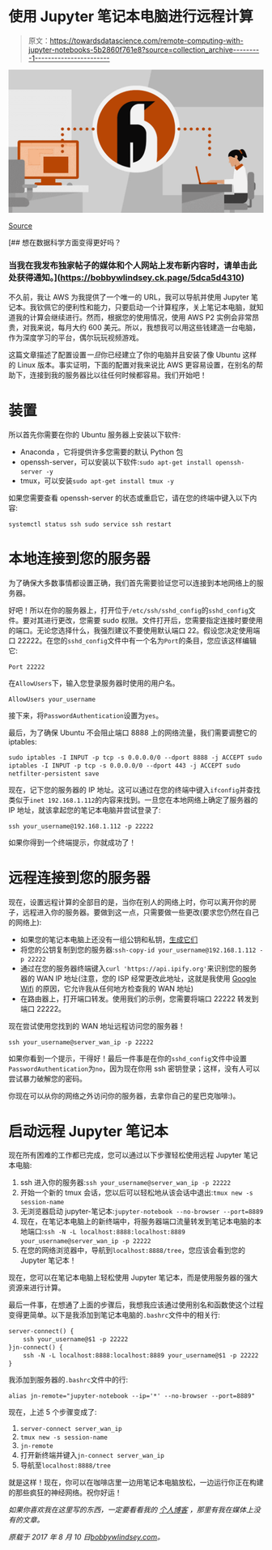 # 使用 Jupyter 笔记本电脑进行远程计算

> 原文：<https://towardsdatascience.com/remote-computing-with-jupyter-notebooks-5b2860f761e8?source=collection_archive---------1----------------------->

![](img/f55c0a283551f21b866f9d844af07c8a.png)

[Source](https://www.lynda.com/Linux-tutorials/Linux-Desktops-Remote-Access/517442-2.html)

 [## 想在数据科学方面变得更好吗？

### 当我在我发布独家帖子的媒体和个人网站上发布新内容时，请单击此处获得通知。](https://bobbywlindsey.ck.page/5dca5d4310) 

不久前，我让 AWS 为我提供了一个唯一的 URL，我可以导航并使用 Jupyter 笔记本。我钦佩它的便利性和能力，只要启动一个计算程序，关上笔记本电脑，就知道我的计算会继续进行。然而，根据您的使用情况，使用 AWS P2 实例会非常昂贵，对我来说，每月大约 600 美元。所以，我想我可以用这些钱建造一台电脑，作为深度学习的平台，偶尔玩玩视频游戏。

这篇文章描述了配置设置*一旦*你已经建立了你的电脑并且安装了像 Ubuntu 这样的 Linux 版本。事实证明，下面的配置对我来说比 AWS 更容易设置，在别名的帮助下，连接到我的服务器比以往任何时候都容易。我们开始吧！

# 装置

所以首先你需要在你的 Ubuntu 服务器上安装以下软件:

*   Anaconda ，它将提供许多您需要的默认 Python 包
*   openssh-server，可以安装以下软件:`sudo apt-get install openssh-server -y`
*   tmux，可以安装`sudo apt-get install tmux -y`

如果您需要查看 openssh-server 的状态或重启它，请在您的终端中键入以下内容:

```
systemctl status ssh sudo service ssh restart
```

# 本地连接到您的服务器

为了确保大多数事情都设置正确，我们首先需要验证您可以连接到本地网络上的服务器。

好吧！所以在你的服务器上，打开位于`/etc/ssh/sshd_config`的`sshd_config`文件。要对其进行更改，您需要 sudo 权限。文件打开后，您需要指定连接时要使用的端口。无论您选择什么，我强烈建议不要使用默认端口 22。假设您决定使用端口 22222。在您的`sshd_config`文件中有一个名为`Port`的条目，您应该这样编辑它:

```
Port 22222
```

在`AllowUsers`下，输入您登录服务器时使用的用户名。

```
AllowUsers your_username
```

接下来，将`PasswordAuthentication`设置为`yes`。

最后，为了确保 Ubuntu 不会阻止端口 8888 上的网络流量，我们需要调整它的 iptables:

```
sudo iptables -I INPUT -p tcp -s 0.0.0.0/0 --dport 8888 -j ACCEPT sudo iptables -I INPUT -p tcp -s 0.0.0.0/0 --dport 443 -j ACCEPT sudo netfilter-persistent save
```

现在，记下您的服务器的 IP 地址。这可以通过在您的终端中键入`ifconfig`并查找类似于`inet 192.168.1.112`的内容来找到。一旦您在本地网络上确定了服务器的 IP 地址，就该拿起您的笔记本电脑并尝试登录了:

```
ssh your_username@192.168.1.112 -p 22222
```

如果你得到一个终端提示，你就成功了！

# 远程连接到您的服务器

现在，设置远程计算的全部目的是，当你在别人的网络上时，你可以离开你的房子，远程进入你的服务器。要做到这一点，只需要做一些更改(要求您仍然在自己的网络上):

*   如果您的笔记本电脑上还没有一组公钥和私钥，[生成它们](https://help.github.com/articles/generating-a-new-ssh-key-and-adding-it-to-the-ssh-agent/)
*   将您的公钥复制到您的服务器:`ssh-copy-id your_username@192.168.1.112 -p 22222`
*   通过在您的服务器终端键入`curl 'https://api.ipify.org'`来识别您的服务器的 WAN IP 地址(注意，您的 ISP 经常更改此地址，这就是我使用 [Google Wifi](http://amzn.to/2vnHIjk) 的原因，它允许我从任何地方检查我的 WAN 地址)
*   在路由器上，打开端口转发。使用我们的示例，您需要将端口 22222 转发到端口 22222。

现在尝试使用您找到的 WAN 地址远程访问您的服务器！

```
ssh your_username@server_wan_ip -p 22222
```

如果你看到一个提示，干得好！最后一件事是在你的`sshd_config`文件中设置`PasswordAuthentication`为`no`，因为现在你用 ssh 密钥登录；这样，没有人可以尝试暴力破解您的密码。

你现在可以从你的网络之外访问你的服务器，去拿你自己的星巴克咖啡:)。

# 启动远程 Jupyter 笔记本

现在所有困难的工作都已完成，您可以通过以下步骤轻松使用远程 Jupyter 笔记本电脑:

1.  ssh 进入你的服务器:`ssh your_username@server_wan_ip -p 22222`
2.  开始一个新的 tmux 会话，您以后可以轻松地从该会话中退出:`tmux new -s session-name`
3.  无浏览器启动 jupyter-笔记本:`jupyter-notebook --no-browser --port=8889`
4.  现在，在笔记本电脑上的新终端中，将服务器端口流量转发到笔记本电脑的本地端口:`ssh -N -L localhost:8888:localhost:8889 your_username@server_wan_ip -p 22222`
5.  在您的网络浏览器中，导航到`localhost:8888/tree`，您应该会看到您的 Jupyter 笔记本！

现在，您可以在笔记本电脑上轻松使用 Jupyter 笔记本，而是使用服务器的强大资源来进行计算。

最后一件事，在想通了上面的步骤后，我想我应该通过使用别名和函数使这个过程变得更简单。以下是我添加到笔记本电脑的`.bashrc`文件中的相关行:

```
server-connect() {
    ssh your_username@$1 -p 22222
}jn-connect() {
    ssh -N -L localhost:8888:localhost:8889 your_username@$1 -p 22222
}
```

我添加到服务器的`.bashrc`文件中的行:

```
alias jn-remote="jupyter-notebook --ip='*' --no-browser --port=8889"
```

现在，上述 5 个步骤变成了:

1.  `server-connect server_wan_ip`
2.  `tmux new -s session-name`
3.  `jn-remote`
4.  打开新终端并键入`jn-connect server_wan_ip`
5.  导航至`localhost:8888/tree`

就是这样！现在，你可以在咖啡店里一边用笔记本电脑放松，一边运行你正在构建的那些疯狂的神经网络。祝你好运！

*如果你喜欢我在这里写的东西，一定要看看我的* [*个人博客*](https://bobbywlindsey.com) *，那里有我在媒体上没有的文章。*

*原载于 2017 年 8 月 10 日*[*bobbywlindsey.com*](https://www.bobbywlindsey.com/2017/08/10/remote-computing-with-jupyter-notebooks/)*。*